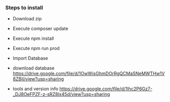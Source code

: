 ### Steps to install

- Download zip
- Execute composer update
- Execute npm install
- Execute npm run prod
- Import Database

- download database https://drive.google.com/file/d/1OwWisGhmDOrRgQCMaSNeMWTHw1V8ZBjI/view?usp=sharing
- tools and version info https://drive.google.com/file/d/1lhc2P6Gz7-_DJ8OeFPZF-z-sRZ8lx45d/view?usp=sharing